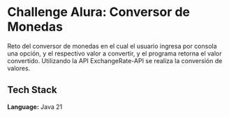 # Challenge Alura: Conversor de Monedas

Reto del conversor de monedas en el cual el usuario ingresa por consola una opción, y el respectivo valor a convertir, y el programa retorna el valor convertido. Utilizando la API ExchangeRate-API se realiza la conversión de valores.

## Tech Stack

**Language:** Java 21